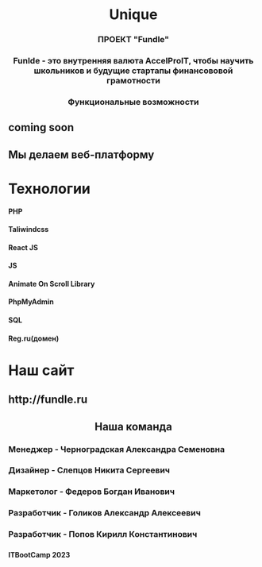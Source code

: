 <h1 align="center">Unique</h1>
<h3 align="center">ПРОЕКТ "Fundle"</h3>
<h3 align="center">Funlde - это внутренняя валюта AccelProIT, чтобы научить школьников и будущие стартапы финансововой грамотности</h3>
<h3 align="center">Функциональные возможности</h3>
<h2>coming soon</h2>
<h2>Мы делаем веб-платформу</2h>
<h3></h3>
<h1>Технологии</h1>
  <h4>PHP</h4>
  <h4>Taliwindcss</h4>
  <h4>React JS</h4>
  <h4>JS</h4>
  <h4>Animate On Scroll Library</h4>
  <h4>PhpMyAdmin</h4>
  <h4>SQL</h4>
  <h4>Reg.ru(домен)</h4>
<h1>Наш сайт</h1>
<h2>http://fundle.ru</h2>
<h2 align="center">Наша команда</h2>
<h3></h3>
<h3>Менеджер - Черноградская Александра Семеновна</h3>
<h3></h3>
<h3>Дизайнер - Слепцов Никита Сергеевич</h3>
<h3></h3>
<h3>Маркетолог - Федеров Богдан Иванович</h3>
<h3></h3>
<h3>Разработчик - Голиков Александр Алексеевич</h3>
<h3></h3>
<h3>Разработчик - Попов Кирилл Константинович</h3>
<h3></h3>

<h4>ITBootCamp 2023</h4>

